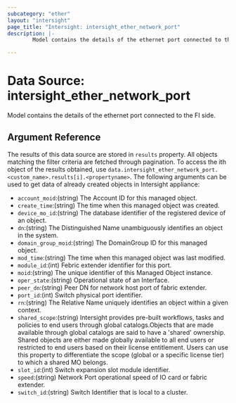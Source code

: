 ```yaml
---
subcategory: "ether"
layout: "intersight"
page_title: "Intersight: intersight_ether_network_port"
description: |-
        Model contains the details of the ethernet port connected to the FI side.

---
```


# Data Source: intersight_ether_network_port
Model contains the details of the ethernet port connected to the FI side.
## Argument Reference
The results of this data source are stored in `results` property.
All objects matching the filter criteria are fetched through pagination.
To access the ith object of the results obtained, use `data.intersight_ether_network_port.<custom_name>.results[i].<propertyname>`.
The following arguments can be used to get data of already created objects in Intersight appliance:
* `account_moid`:(string) The Account ID for this managed object. 
* `create_time`:(string) The time when this managed object was created. 
* `device_mo_id`:(string) The database identifier of the registered device of an object. 
* `dn`:(string) The Distinguished Name unambiguously identifies an object in the system. 
* `domain_group_moid`:(string) The DomainGroup ID for this managed object. 
* `mod_time`:(string) The time when this managed object was last modified. 
* `module_id`:(int) Febric extender identifier for this port. 
* `moid`:(string) The unique identifier of this Managed Object instance. 
* `oper_state`:(string) Operational state of an Interface. 
* `peer_dn`:(string) Peer DN for network host port of fabric extender. 
* `port_id`:(int) Switch physical port identifier. 
* `rn`:(string) The Relative Name uniquely identifies an object within a given context. 
* `shared_scope`:(string) Intersight provides pre-built workflows, tasks and policies to end users through global catalogs.Objects that are made available through global catalogs are said to have a 'shared' ownership. Shared objects are either made globally available to all end users or restricted to end users based on their license entitlement. Users can use this property to differentiate the scope (global or a specific license tier) to which a shared MO belongs. 
* `slot_id`:(int) Switch expansion slot module identifier. 
* `speed`:(string) Network Port operational speed of IO card or fabric extender. 
* `switch_id`:(string) Switch Identifier that is local to a cluster. 
 
